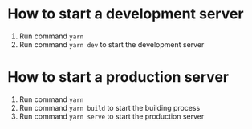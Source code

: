 # How to start a development server

1. Run command `yarn`
2. Run command `yarn dev` to start the development server

# How to start a production server

1. Run command `yarn`
2. Run command `yarn build` to start the building process
3. Run command `yarn serve` to start the production server
